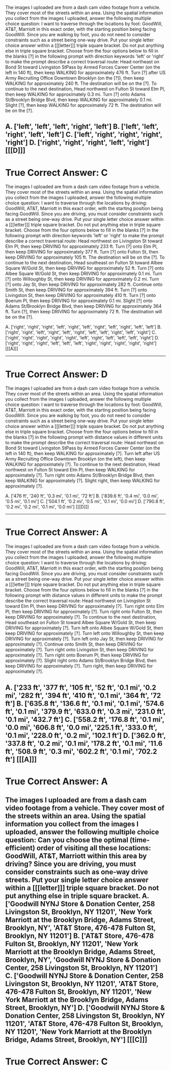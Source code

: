 
The images I uploaded are from a dash cam video footage from a vehicle. They cover most of the streets within an area. Using the spatial information you collect from the images I uploaded, answer the following multiple choice question:
I want to traverse through the locations by foot: GoodWill, AT&T, Marriott in this exact order, with the starting position being facing GoodWill. Since you are walking by foot, you do not need to consider constraints such as a street being one-way drive.
Put your single letter choice answer within a [[[letter]]] triple square bracket. Do not put anything else in triple square bracket.
Choose from the four options below to fill in the blanks [?] in the following prompt with direction keywords 'left' or 'right' to make the prompt describe a correct traversal route:
Head northeast on Bond St toward Livingston StPass by Armed Forces Career Center (on the left in 140 ft), then keep WALKING for approximately 476 ft.
Turn [?] after US Army Recruiting Office Downtown Brooklyn (on the [?]), then keep WALKING for approximately 240 ft.
The destination will be on the [?].
To continue to the next destination, Head northwest on Fulton St toward Elm Pl, then keep WALKING for approximately 0.3 mi.
Turn [?] onto Adams St/Brooklyn Bridge Blvd, then keep WALKING for approximately 0.1 mi.
Slight [?], then keep WALKING for approximately 72 ft.
The destination will be on the [?].

A. ['left', 'left', 'left', 'right', 'left']      B. ['left', 'left', 'right', 'left', 'left']
C. ['left', 'right', 'right', 'right', 'right']      D. ['right', 'right', 'right', 'left', 'right']
[[[D]]]
----------
True Correct Answer: C
==========

The images I uploaded are from a dash cam video footage from a vehicle. They cover most of the streets within an area. Using the spatial information you collect from the images I uploaded, answer the following multiple choice question:
I want to traverse through the locations by driving: GoodWill, AT&T, Marriott in this exact order, with the starting position being facing GoodWill. Since you are driving, you must consider constraints such as a street being one-way drive.
Put your single letter choice answer within a [[[letter]]] triple square bracket. Do not put anything else in triple square bracket.
Choose from the four options below to fill in the blanks [?] in the following prompt with direction keywords 'left' or 'right' to make the prompt describe a correct traversal route:
Head northwest on Livingston St toward Elm Pl, then keep DRIVING for approximately 233 ft.
Turn [?] onto Elm Pl, then keep DRIVING for approximately 377 ft.
Turn [?] onto Fulton St, then keep DRIVING for approximately 105 ft.
The destination will be on the [?].
To continue to the next destination, Head southeast on Fulton St toward Albee Square W/Gold St, then keep DRIVING for approximately 52 ft.
Turn [?] onto Albee Square W/Gold St, then keep DRIVING for approximately 0.1 mi.
Turn [?] onto Willoughby St, then keep DRIVING for approximately 0.2 mi.
Turn [?] onto Jay St, then keep DRIVING for approximately 282 ft.
Continue onto Smith St, then keep DRIVING for approximately 394 ft.
Turn [?] onto Livingston St, then keep DRIVING for approximately 410 ft.
Turn [?] onto Boerum Pl, then keep DRIVING for approximately 0.1 mi.
Slight [?] onto Adams St/Brooklyn Bridge Blvd, then keep DRIVING for approximately 364 ft.
Turn [?], then keep DRIVING for approximately 72 ft.
The destination will be on the [?].

A. ['right', 'right', 'right', 'left', 'right', 'left', 'right', 'left', 'right', 'left', 'left']      B. ['right', 'right', 'left', 'right', 'left', 'right', 'left', 'left', 'right', 'left', 'right']
C. ['right', 'right', 'right', 'right', 'right', 'left', 'right', 'left', 'left', 'left', 'right']      D. ['right', 'right', 'right', 'left', 'left', 'left', 'right', 'right', 'right', 'right', 'right']
[[[A]]]

----------
True Correct Answer: D
==========

The images I uploaded are from a dash cam video footage from a vehicle. They cover most of the streets within an area. Using the spatial information you collect from the images I uploaded, answer the following multiple choice question:
I want to traverse through the locations by foot: GoodWill, AT&T, Marriott in this exact order, with the starting position being facing GoodWill. Since you are walking by foot, you do not need to consider constraints such as a street being one-way drive.
Put your single letter choice answer within a [[[letter]]] triple square bracket. Do not put anything else in triple square bracket.
Choose from the four options below to fill in the blanks [?] in the following prompt with distance values in different units to make the prompt describe the correct traversal route:
Head northeast on Bond St toward Livingston StPass by Armed Forces Career Center (on the left in 140 ft), then keep WALKING for approximately [?]. 
Turn left after US Army Recruiting Office Downtown Brooklyn (on the left), then keep WALKING for approximately [?]. 
To continue to the next destination, Head northwest on Fulton St toward Elm Pl, then keep WALKING for approximately [?]. 
Turn right onto Adams St/Brooklyn Bridge Blvd, then keep WALKING for approximately [?]. 
Slight right, then keep WALKING for approximately [?]. 

A. ['476 ft', '240 ft', '0.3 mi', '0.1 mi', '72 ft']      B. ['839.6 ft', '0.4 mi', '0.0 mi', '0.5 mi', '0.1 mi']
C. ['504.1 ft', '0.2 mi', '0.5 mi', '0.1 mi', '0.0 mi']      D. ['790.8 ft', '0.2 mi', '0.2 mi', '0.1 mi', '0.0 mi']
[[[D]]]

----------
True Correct Answer: A
==========

The images I uploaded are from a dash cam video footage from a vehicle. They cover most of the streets within an area. Using the spatial information you collect from the images I uploaded, answer the following multiple choice question:
I want to traverse through the locations by driving: GoodWill, AT&T, Marriott in this exact order, with the starting position being facing GoodWill. Since you are driving, you must consider constraints such as a street being one-way drive.
Put your single letter choice answer within a [[[letter]]] triple square bracket. Do not put anything else in triple square bracket.
Choose from the four options below to fill in the blanks [?] in the following prompt with distance values in different units to make the prompt describe the correct traversal route:
Head northwest on Livingston St toward Elm Pl, then keep DRIVING for approximately [?]. 
Turn right onto Elm Pl, then keep DRIVING for approximately [?]. 
Turn right onto Fulton St, then keep DRIVING for approximately [?]. 
To continue to the next destination, Head southeast on Fulton St toward Albee Square W/Gold St, then keep DRIVING for approximately [?]. 
Turn left onto Albee Square W/Gold St, then keep DRIVING for approximately [?]. 
Turn left onto Willoughby St, then keep DRIVING for approximately [?]. 
Turn left onto Jay St, then keep DRIVING for approximately [?]. 
Continue onto Smith St, then keep DRIVING for approximately [?]. 
Turn right onto Livingston St, then keep DRIVING for approximately [?]. 
Turn right onto Boerum Pl, then keep DRIVING for approximately [?]. 
Slight right onto Adams St/Brooklyn Bridge Blvd, then keep DRIVING for approximately [?]. 
Turn right, then keep DRIVING for approximately [?]. 

A. ['233 ft', '377 ft', '105 ft', '52 ft', '0.1 mi', '0.2 mi', '282 ft', '394 ft', '410 ft', '0.1 mi', '364 ft', '72 ft']      B. ['635.8 ft', '136.6 ft', '0.1 mi', '0.1 mi', '574.6 ft', '0.1 mi', '379.9 ft', '633.0 ft', '0.3 mi', '231.0 ft', '0.1 mi', '432.7 ft']
C. ['558.2 ft', '176.8 ft', '0.1 mi', '0.0 mi', '606.8 ft', '0.0 mi', '225.1 ft', '333.0 ft', '0.1 mi', '228.0 ft', '0.2 mi', '102.1 ft']      D. ['362.0 ft', '337.8 ft', '0.2 mi', '0.1 mi', '178.2 ft', '0.1 mi', '11.6 ft', '508.9 ft', '0.3 mi', '602.2 ft', '0.1 mi', '702.2 ft']
[[[A]]]
----------
True Correct Answer: A
==========

The images I uploaded are from a dash cam video footage from a vehicle. They cover most of the streets within an area. Using the spatial information you collect from the images I uploaded, answer the following multiple choice question:
Can you choose the optimal (time-efficient) order of visiting all these locations: GoodWill, AT&T, Marriott within this area by driving? Since you are driving, you must consider constraints such as one-way drive streets.
Put your single letter choice answer within a [[[letter]]] triple square bracket. Do not put anything else in triple square bracket.
A. ['Goodwill NYNJ Store & Donation Center, 258 Livingston St, Brooklyn, NY 11201', 'New York Marriott at the Brooklyn Bridge, Adams Street, Brooklyn, NY', 'AT&T Store, 476-478 Fulton St, Brooklyn, NY 11201']      B. ['AT&T Store, 476-478 Fulton St, Brooklyn, NY 11201', 'New York Marriott at the Brooklyn Bridge, Adams Street, Brooklyn, NY', 'Goodwill NYNJ Store & Donation Center, 258 Livingston St, Brooklyn, NY 11201']
C. ['Goodwill NYNJ Store & Donation Center, 258 Livingston St, Brooklyn, NY 11201', 'AT&T Store, 476-478 Fulton St, Brooklyn, NY 11201', 'New York Marriott at the Brooklyn Bridge, Adams Street, Brooklyn, NY']      D. ['Goodwill NYNJ Store & Donation Center, 258 Livingston St, Brooklyn, NY 11201', 'AT&T Store, 476-478 Fulton St, Brooklyn, NY 11201', 'New York Marriott at the Brooklyn Bridge, Adams Street, Brooklyn, NY']
[[[C]]]
----------
True Correct Answer: C
==========
